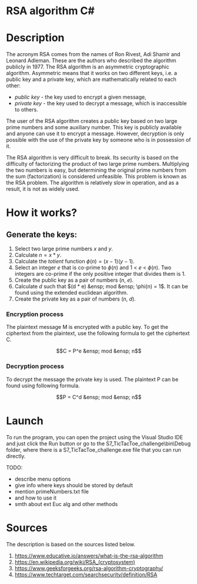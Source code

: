 # RSA algorithm C#


# Description
 
The acronym RSA comes from the names of Ron Rivest, Adi Shamir and Leonard Adleman. These are the authors who described the algorithm publicly in 1977. The RSA algorithm is an asymmetric cryptographic algorithm. Asymmetric means that it works on two different keys, i.e. a public key and a private key, which are mathematically related to each other:
- *public key* - the key used to encrypt a given message,
- *private key* - the key used to decrypt a message, which is inaccessible to others.

The user of the RSA algorithm creates a public key based on two large prime numbers and some auxiliary number. This key is publicly available and anyone can use it to encrypt a message. However, decryption is only possible with the use of the private key by someone who is in possession of it.

The RSA algorithm is very difficult to break. Its security is based on the difficulty of factorizing the product of two large prime numbers. Multiplying the two numbers is easy, but determining the original prime numbers from the sum (factorization) is considered unfeasible. This problem is known as the RSA problem. The algorithm is relatively slow in operation, and as a result, it is not as widely used.
 
# How it works?

## Generate the keys:

1. Select two large prime numbers *x* and *y*.
2. Calculate $n = x * y$.
3. Calculate the *totient* function $\phi(n) = (x-1)(y-1)$.
4. Select an integer *e* that is co-prime to $\phi(n)$ and 1 < *e* < $\phi(n)$. Two integers are co-prime if the only positive integer that divides them is 1.
5. Create the public key as a pair of numbers (*n*, *e*).
6. Calculate *d* such that $(d * e) &ensp; mod &ensp; \phi(n) = 1$. It can be found using the extended euclidean algorithm.
7. Create the private key as a pair of numbers (*n*, *d*).

### Encryption process

The plaintext message M is encrypted with a public key. To get the ciphertext from the plaintext, use the following formula to get the ciphertext C.

$$C = P^e &ensp; mod &ensp; n$$

### Decryption process

To decrypt the message the private key is used. The plaintext P can be found using following formula.

$$P = C^d &ensp; mod &ensp; n$$

# Launch

To run the program, you can open the project using the Visual Studio IDE and just click the Run button or go to the S7_TicTacToe_challenge\bin\Debug folder, where there is a S7_TicTacToe_challenge.exe file that you can run directly.

TODO:
- describe menu options
- give info where keys should be stored by default
- mention primeNumbers.txt file
- and how to use it
- smth about ext Euc alg and other methods

# Sources

The description is based on the sources listed below.
1. https://www.educative.io/answers/what-is-the-rsa-algorithm
2. https://en.wikipedia.org/wiki/RSA_(cryptosystem)
3. https://www.geeksforgeeks.org/rsa-algorithm-cryptography/
4. https://www.techtarget.com/searchsecurity/definition/RSA
